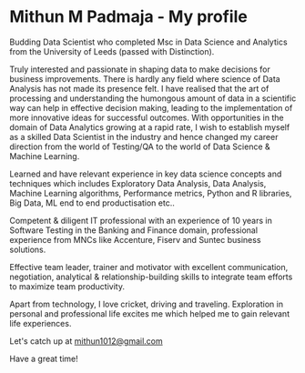 # Mithun M Padmaja - My profile

Budding Data Scientist who completed Msc in Data Science and Analytics from the University of Leeds (passed with Distinction). 

Truly interested and passionate in shaping data to make decisions for business improvements. There is hardly any field where science of Data Analysis has not made its presence felt. I have realised that the art of processing and understanding the humongous amount of data in a scientific way can help in effective decision making, leading to the implementation of more innovative ideas for successful outcomes. With opportunities in the domain of Data Analytics growing at a rapid rate, I wish to establish myself as a skilled Data Scientist in the industry and hence changed my career direction from the world of Testing/QA to the world of Data Science & Machine Learning.

Learned and have relevant experience in key data science concepts and techniques which includes Exploratory Data Analysis, Data Analysis, Machine Learning algorithms, Performance metrics, Python and R libraries, Big Data, ML end to end productisation etc..

Competent & diligent IT professional with an experience of 10 years in Software Testing in the Banking and Finance domain, professional experience from MNCs like Accenture, Fiserv and Suntec business solutions.

Effective team leader, trainer and motivator with excellent communication, negotiation, analytical & relationship-building skills to integrate team efforts to maximize team productivity.

Apart from technology, I love cricket, driving and traveling. Exploration in personal and professional life excites me which helped me to gain relevant life experiences.

Let's catch up at mithun1012@gmail.com

Have a great time!

